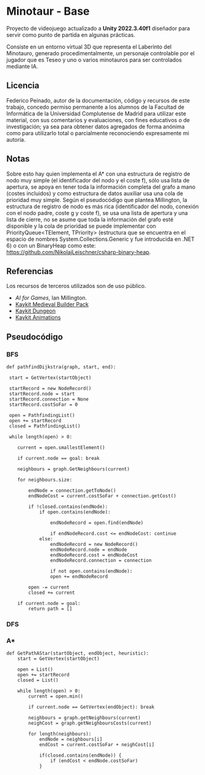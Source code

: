 # Minotaur - Base
Proyecto de videojuego actualizado a **Unity 2022.3.40f1** diseñador para servir como punto de partida en algunas prácticas.

Consiste en un entorno virtual 3D que representa el Laberinto del Minotauro, generado procedimentalmente, un personaje controlable por el jugador que es Teseo y uno o varios minotauros para ser controlados mediante IA.

## Licencia
Federico Peinado, autor de la documentación, código y recursos de este trabajo, concedo permiso permanente a los alumnos de la Facultad de Informática de la Universidad Complutense de Madrid para utilizar este material, con sus comentarios y evaluaciones, con fines educativos o de investigación; ya sea para obtener datos agregados de forma anónima como para utilizarlo total o parcialmente reconociendo expresamente mi autoría.

## Notas
Sobre esto hay quien implementa el A* con una estructura de registro de nodo muy simple (el identificador del nodo y el coste f), sólo usa lista de apertura, se apoya en tener toda la información completa del grafo a mano (costes incluidos) y como estructura de datos auxiliar usa una cola de prioridad muy simple.
Según el pseudocódigo que plantea Millington, la estructura de registro de nodo es más rica (identificador del nodo, conexión con el nodo padre, coste g y coste f), se usa una lista de apertura y una lista de cierre, no se asume que toda la información del grafo esté disponible y la cola de prioridad se puede implementar con PriorityQueue<TElement, TPriority> (estructura que se encuentra en el espacio de nombres System.Collections.Generic y fue introducida en .NET 6) o con un BinaryHeap como este: https://github.com/NikolajLeischner/csharp-binary-heap.

## Referencias
Los recursos de terceros utilizados son de uso público.
* *AI for Games*, Ian Millington.
* [Kaykit Medieval Builder Pack](https://kaylousberg.itch.io/kaykit-medieval-builder-pack)
* [Kaykit Dungeon](https://kaylousberg.itch.io/kaykit-dungeon)
* [Kaykit Animations](https://kaylousberg.itch.io/kaykit-animations)

## Pseudocódigo

### BFS
```
def pathfindDijkstra(graph, start, end):
 
 start = GetVertex(startObject)

 startRecord = new NodeRecord()
 startRecord.node = start
 startRecord.connection = None
 startRecord.costSoFar = 0

 open = PathfindingList()
 open += startRecord
 closed = PathfindingList()

 while length(open) > 0:

    current = open.smallestElement()

    if current.node == goal: break

    neighbours = graph.GetNeighbours(current)

    for neighbours.size:
 
        endNode = connection.getToNode()
        endNodeCost = current.costSoFar + connection.getCost()

        if !closed.contains(endNode):
            if open.contains(endNode):
                
                endNodeRecord = open.find(endNode)

                if endNodeRecord.cost <= endNodeCost: continue                
            else:
                endNodeRecord = new NodeRecord()
                endNodeRecord.node = endNode
                endNodeRecord.cost = endNodeCost
                endNodeRecord.connection = connection

                if not open.contains(endNode):
                open += endNodeRecord

        open -= current
        closed += current

    if current.node = goal:
        return path = []
``` 
### DFS

### A*
```
def GetPathAStar(startObject, endObject, heuristic):
    start = GetVertex(startObject)

    open = List()
    open += startRecord
    closed = List()

    while length(open) > 0:
        current = open.min()

        if current.node == GetVertex(endObject): break

        neighbours = graph.getNeighbours(current)
        neighCost = graph.getNeighboursCosts(current)

        for length(neighbours):
            endNode = neighbours[i]
            endCost = current.costSoFar + neighCost[i]

            if(closed.contains(endNode)) {
                if (endCost < endNode.costSoFar)
            }

```